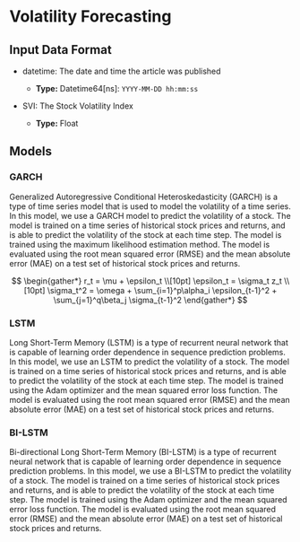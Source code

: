 # Volatility Forecasting


## Input Data Format

- datetime: The date and time the article was published
    - **Type:** Datetime64[ns]: `YYYY-MM-DD hh:mm:ss`

- SVI: The Stock Volatility Index
    - **Type:** Float

## Models

### GARCH

Generalized Autoregressive Conditional Heteroskedasticity (GARCH) is a type of time series model that is used to model the volatility of a time series. In this model, we use a GARCH model to predict the volatility of a stock. The model is trained on a time series of historical stock prices and returns, and is able to predict the volatility of the stock at each time step. The model is trained using the maximum likelihood estimation method. The model is evaluated using the root mean squared error (RMSE) and the mean absolute error (MAE) on a test set of historical stock prices and returns.

$$
\begin{gather*}
r_t = \mu + \epsilon_t \\[10pt]
\epsilon_t = \sigma_t z_t \\[10pt]
\sigma_t^2 = \omega + \sum_{i=1}^p\alpha_i \epsilon_{t-1}^2 + \sum_{j=1}^q\beta_j \sigma_{t-1}^2
\end{gather*}
$$

### LSTM

Long Short-Term Memory (LSTM) is a type of recurrent neural network that is capable of learning order dependence in sequence prediction problems. In this model, we use an LSTM to predict the volatility of a stock. The model is trained on a time series of historical stock prices and returns, and is able to predict the volatility of the stock at each time step. The model is trained using the Adam optimizer and the mean squared error loss function. The model is evaluated using the root mean squared error (RMSE) and the mean absolute error (MAE) on a test set of historical stock prices and returns.

### BI-LSTM

Bi-directional Long Short-Term Memory (BI-LSTM) is a type of recurrent neural network that is capable of learning order dependence in sequence prediction problems. In this model, we use a BI-LSTM to predict the volatility of a stock. The model is trained on a time series of historical stock prices and returns, and is able to predict the volatility of the stock at each time step. The model is trained using the Adam optimizer and the mean squared error loss function. The model is evaluated using the root mean squared error (RMSE) and the mean absolute error (MAE) on a test set of historical stock prices and returns.
